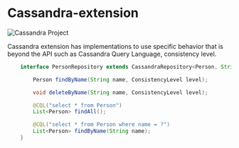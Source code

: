 # Cassandra-extension

![Cassandra Project](https://github.com/JNOSQL/jnosql-site/blob/master/assets/img/logos/cassandra.png)


Cassandra extension has implementations to use specific behavior that is beyond the API such as Cassandra Query Language, consistency level.


```java
    interface PersonRepository extends CassandraRepository<Person, String> {

        Person findByName(String name, ConsistencyLevel level);

        void deleteByName(String name, ConsistencyLevel level);

        @CQL("select * from Person")
        List<Person> findAll();

        @CQL("select * from Person where name = ?")
        List<Person> findByName(String name);
    }
```

